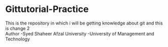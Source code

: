# Gittutorial-Practice
This is the repository in which i will be getting knowledge about git and this is change 2
</br>
Author -Syed Shaheer Afzal
University -University of Management and Technology
